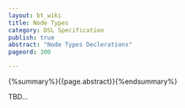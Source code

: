 ```yaml
---
layout: bt_wiki
title: Node Types
category: DSL Specification
publish: true
abstract: "Node Types Declerations"
pageord: 300

---
```

{%summary%}{{page.abstract}}{%endsummary%}

TBD...



